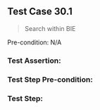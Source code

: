 ## Test Case 30.1

> Search within BIE

Pre-condition: N/A



### Test Assertion:



### Test Step Pre-condition:



### Test Step: